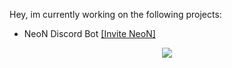 Hey, 
im currently working on the following projects:
- NeoN Discord Bot <a href="https://discord.com/api/oauth2/authorize?client_id=835458403726786561&permissions=8&scope=bot">[Invite NeoN]</a>




<p align="center">
  <a href="https://skillicons.dev">
    <img src="https://skillicons.dev/icons?i=javascript,nodejs,html,css,androidstudio,java" />
  </a>
</p>
